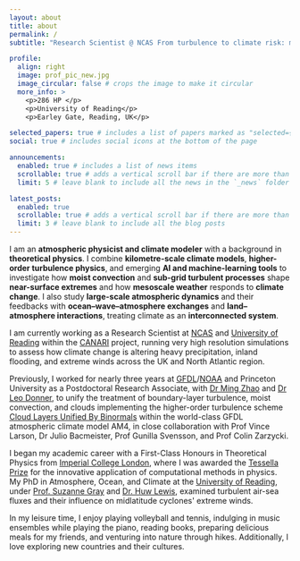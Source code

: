```yaml
---
layout: about
title: about
permalink: /
subtitle: "Research Scientist @ NCAS From turbulence to climate risk: modelling extremes in a warming world."

profile:
  align: right
  image: prof_pic_new.jpg
  image_circular: false # crops the image to make it circular
  more_info: >
    <p>286 HP </p>
    <p>University of Reading</p>
    <p>Earley Gate, Reading, UK</p>

selected_papers: true # includes a list of papers marked as "selected={true}"
social: true # includes social icons at the bottom of the page

announcements:
  enabled: true # includes a list of news items
  scrollable: true # adds a vertical scroll bar if there are more than 3 news items
  limit: 5 # leave blank to include all the news in the `_news` folder

latest_posts:
  enabled: true
  scrollable: true # adds a vertical scroll bar if there are more than 3 new posts items
  limit: 3 # leave blank to include all the blog posts
---
```


I am an **atmospheric physicist and climate modeler** with a background in **theoretical physics**. I combine **kilometre-scale climate models**, **higher-order turbulence physics**, and emerging **AI and machine-learning tools** to investigate how **moist convection** and **sub-grid turbulent processes** shape **near-surface extremes** and how **mesoscale weather** responds to **climate change**. I also study **large-scale atmospheric dynamics** and their feedbacks with **ocean–wave–atmosphere exchanges** and **land–atmosphere interactions**, treating climate as an **interconnected system**. 

I am currently working as a Research Scientist at [NCAS](https://ncas.ac.uk/) and [University of Reading](https://www.reading.ac.uk/meteorology/) within the [CANARI](https://canari.ac.uk/) project, running very high resolution simulations to assess how climate change is altering heavy precipitation, inland flooding, and extreme winds across the UK and North Atlantic region. 

Previously, I worked for nearly three years at [GFDL](https://www.gfdl.noaa.gov/)/[NOAA](https://www.noaa.gov/) and Princeton University as a Postdoctoral Research Associate, with [Dr Ming Zhao](https://scholar.google.com/citations?hl=en&user=Fs21qjcAAAAJ&view_op=list_works&sortby=pubdate) and [Dr Leo Donner](https://scholar.google.com/citations?user=5umW24AAAAAJ&hl=en), to unify the treatment of boundary-layer turbulence, moist convection, and clouds implementing the higher-order turbulence scheme [Cloud Layers Unified By Binormals](https://arxiv.org/abs/1711.03675) within the world-class GFDL atmospheric climate model AM4, in close collaboration with Prof Vince Larson, Dr Julio Bacmeister, Prof Gunilla Svensson, and Prof Colin Zarzycki. 

I began my academic career with a First-Class Honours in Theoretical Physics from [Imperial College London](https://www.imperial.ac.uk/), where I was awarded the [Tessella Prize](https://www.imperial.ac.uk/physics/students/current-students/undergraduates/prizes-and-awards/past-winners/) for the innovative application of computational methods in physics. My PhD in Atmosphere, Ocean, and Climate at the [University of Reading](https://www.reading.ac.uk/meteorology/), under [Prof. Suzanne Gray](https://research.reading.ac.uk/meteorology/people/suzanne-gray/) and [Dr. Huw Lewis](https://www.metoffice.gov.uk/research/people/huw-lewis), examined turbulent air-sea fluxes and their influence on midlatitude cyclones' extreme winds.

In my leisure time, I enjoy playing volleyball and tennis, indulging in music ensembles while playing the piano, reading books, preparing delicious meals for my friends, and venturing into nature through hikes. Additionally, I love exploring new countries and their cultures.

